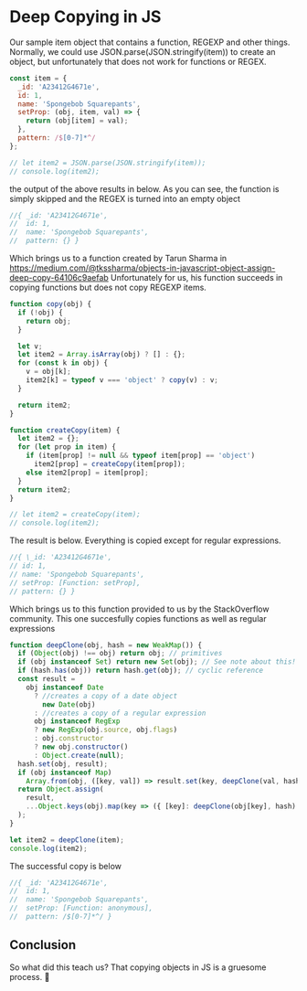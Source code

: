 # Deep Copying in JS

Our sample item object that contains a function, REGEXP and other things. Normally, we could use JSON.parse(JSON.stringify(item)) to create an object, but unfortunately that does not work for functions or REGEX.

```js
const item = {
  _id: 'A23412G4671e',
  id: 1,
  name: 'Spongebob Squarepants',
  setProp: (obj, item, val) => {
    return (obj[item] = val);
  },
  pattern: /$[0-7]*^/
};

// let item2 = JSON.parse(JSON.stringify(item));
// console.log(item2);
```

the output of the above results in below. As you can see, the function is simply skipped and the REGEX is turned into an empty object

```js
//{ _id: 'A23412G4671e',
//  id: 1,
//  name: 'Spongebob Squarepants',
//  pattern: {} }
```

Which brings us to a function created by Tarun Sharma in https://medium.com/@tkssharma/objects-in-javascript-object-assign-deep-copy-64106c9aefab
Unfortunately for us, his function succeeds in copying functions but does not copy REGEXP items.

```js
function copy(obj) {
  if (!obj) {
    return obj;
  }

  let v;
  let item2 = Array.isArray(obj) ? [] : {};
  for (const k in obj) {
    v = obj[k];
    item2[k] = typeof v === 'object' ? copy(v) : v;
  }

  return item2;
}

function createCopy(item) {
  let item2 = {};
  for (let prop in item) {
    if (item[prop] != null && typeof item[prop] == 'object')
      item2[prop] = createCopy(item[prop]);
    else item2[prop] = item[prop];
  }
  return item2;
}

// let item2 = createCopy(item);
// console.log(item2);
```

The result is below. Everything is copied except for regular expressions.

```js
//{ \_id: 'A23412G4671e',
// id: 1,
// name: 'Spongebob Squarepants',
// setProp: [Function: setProp],
// pattern: {} }
```

Which brings us to this function provided to us by the StackOverflow community. This one succesfully copies functions as well as regular expressions

```js
function deepClone(obj, hash = new WeakMap()) {
  if (Object(obj) !== obj) return obj; // primitives
  if (obj instanceof Set) return new Set(obj); // See note about this!
  if (hash.has(obj)) return hash.get(obj); // cyclic reference
  const result =
    obj instanceof Date
      ? //creates a copy of a date object
        new Date(obj)
      : //creates a copy of a regular expression
      obj instanceof RegExp
      ? new RegExp(obj.source, obj.flags)
      : obj.constructor
      ? new obj.constructor()
      : Object.create(null);
  hash.set(obj, result);
  if (obj instanceof Map)
    Array.from(obj, ([key, val]) => result.set(key, deepClone(val, hash)));
  return Object.assign(
    result,
    ...Object.keys(obj).map(key => ({ [key]: deepClone(obj[key], hash) }))
  );
}

let item2 = deepClone(item);
console.log(item2);
```

The successful copy is below

```js
//{ _id: 'A23412G4671e',
//  id: 1,
//  name: 'Spongebob Squarepants',
//  setProp: [Function: anonymous],
//  pattern: /$[0-7]*^/ }
```

## Conclusion

So what did this teach us? That copying objects in JS is a gruesome process. 🤢
